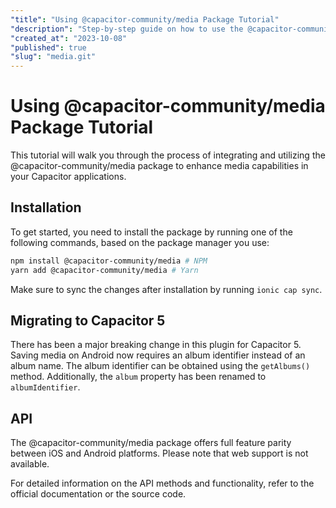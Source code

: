 ```yaml
---
"title": "Using @capacitor-community/media Package Tutorial"
"description": "Step-by-step guide on how to use the @capacitor-community/media package for enabling extra media capabilities in Capacitor apps."
"created_at": "2023-10-08"
"published": true
"slug": "media.git"
---
```


# Using @capacitor-community/media Package Tutorial

This tutorial will walk you through the process of integrating and utilizing the @capacitor-community/media package to enhance media capabilities in your Capacitor applications.

## Installation

To get started, you need to install the package by running one of the following commands, based on the package manager you use:

```bash
npm install @capacitor-community/media # NPM
yarn add @capacitor-community/media # Yarn
```

Make sure to sync the changes after installation by running `ionic cap sync`.

## Migrating to Capacitor 5

There has been a major breaking change in this plugin for Capacitor 5. Saving media on Android now requires an album identifier instead of an album name. The album identifier can be obtained using the `getAlbums()` method. Additionally, the `album` property has been renamed to `albumIdentifier`.

## API

The @capacitor-community/media package offers full feature parity between iOS and Android platforms. Please note that web support is not available.

For detailed information on the API methods and functionality, refer to the official documentation or the source code.

```
```